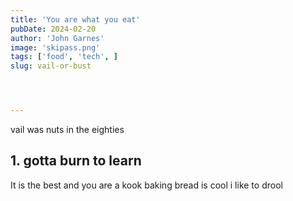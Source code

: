 ```yaml
---
title: 'You are what you eat'
pubDate: 2024-02-20
author: 'John Garnes'
image: 'skipass.png'
tags: ['food', 'tech', ]
slug: vail-or-bust




---
```


vail was nuts in the eighties

## 1. gotta burn to learn

It is the best and you are a kook
baking bread is cool
i like to drool
